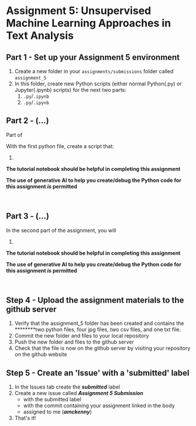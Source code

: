 # Assignment 5: Unsupervised Machine Learning Approaches in Text Analysis

## Part 1 - Set up your Assignment 5 environment

1. Create a new folder in your `assignments/submissions` folder called `assignment_5`
2. In this folder, create new Python scripts (either normal Python(.py) or Jupyter(.ipynb) scripts) for the next two parts:
   1. `.py`/`.ipynb`
   2. `.py`/`.ipynb`

## Part 2 - (...)

Part of

With the first python file, create a script that:

1.

**The []() tutorial notebook should be helpful in completing this assignment**

**The use of generative AI to help you create/debug the Python code for this assignment *is* permitted**

<br>

## Part 3 - (...)

In the second part of the assignment, you will

1.

**The []() tutorial notebook should be helpful in completing this assignment**

**The use of generative AI to help you create/debug the Python code for this assignment *is* permitted**

<br>

## Step 4 - Upload the assignment materials to the github server

1. Verify that the assignment_5 folder has been created and contains the ********two python files, four jpg files, two csv files, and one txt file.
2. Commit the new folder and files to your local repository
3. Push the new folder and files to the github server
4. Check that the file is now on the github server by visiting your repository on the github website

## Step 5 - Create an 'Issue' with a 'submitted' label

1. In the Issues tab create the ***submitted*** label
2. Create a new issue called ***Assignment 5 Submission***
    * with the submitted label
    * with the commit containing your assignment linked in the body
    * assigned to me (***amckenny***)
3. That's it!
